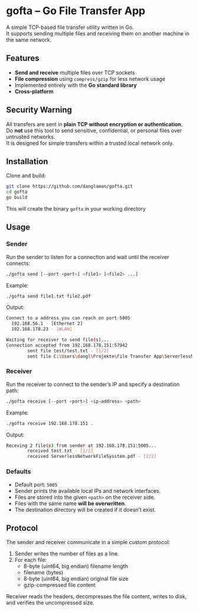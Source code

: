 # gofta – Go File Transfer App

A simple TCP-based file transfer utility written in Go.  
It supports sending multiple files and receiving them on another machine in the same network.

## Features

- **Send and receive** multiple files over TCP sockets    
- **File compression** using `compress/gzip` for less network usage
- Implemented entirely with the **Go standard library**
- **Cross-platform**

## Security Warning

All transfers are sent in **plain TCP without encryption or authentication**.  
Do **not** use this tool to send sensitive, confidential, or personal files over untrusted networks.  
It is designed for simple transfers within a trusted local network only.


## Installation

Clone and build:

```bash
git clone https://github.com/danglaman/gofta.git
cd gofta
go build
```
This will create the binary `gofta` in your working directory

## Usage
### Sender
Run the sender to listen for a connection and wait until the receiver connects:
```bash
./gofta send [--port <port>] <file1> [<file2> ...]
```
Example:
```bash
./gofta send file1.txt file2.pdf
```

Output:
```bash
Connect to a address you can reach on port 5005
  192.168.56.1 - [Ethernet 2]
  192.168.178.23 - [WLAN]

Waiting for receiver to send file(s)...
Connection accepted from 192.168.178.151:57942
        sent file test/test.txt - [1/2]
        sent file C:\Users\dangl\Projekte\File Transfer App\ServerlessNetworkFileSysstem.pdf - [2/2]
```

### Receiver
Run the receiver to connect to the sender’s IP and specify a destination path:
```bash
./gofta receive [--port <port>] <ip-address> <path>
```

Example:
```bash
./gofta receive 192.168.178.151 .
```
Output:
```bash
Receving 2 file(s) from sender at 192.168.178.151:5005...
        received test.txt - [1/2]
        received ServerlessNetworkFileSysstem.pdf - [2/2]
```
### Defaults
- Default port: `5005`
- Sender prints the available local IPs and network interfaces.
- Files are stored into the given `<path>` on the receiver side.
- Files with the same name **will be overwritten**.
- The destination directory will be created if it doesn’t exist.

## Protocol
The sender and receiver communicate in a simple custom protocol:

1. Sender writes the number of files as a line.
2. For each file:
    - 8-byte (uint64, big endian) filename length
    - filename (bytes)
    - 8-byte (uint64, big endian) original file size
    - gzip-compressed file content

Receiver reads the headers, decompresses the file content, writes to disk, and verifies the uncompressed size.